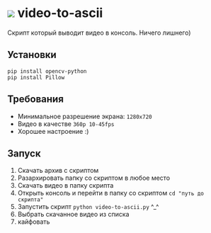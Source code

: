 ![](https://komarev.com/ghpvc/?username=AkaiRep/video-to-ascii)
video-to-ascii
========================
Скрипт который выводит видео в консоль. Ничего лишнего)
## Установки
```
pip install opencv-python
pip install Pillow
```
## Требования
* Минимальное разрешение экрана: ```1280x720```
* Видео в качестве ```360p 10-45fps```
* Хорошее настроение :)
## Запуск
1. Скачать архив с скриптом
2. Разархировать папку со скриптом в любое место
3. Скачать видео в папку скрипта
4. Открыть консоль и перейти в папку со скриптом ```cd "путь до скрипта"```
5. Запустить скрипт ```python video-to-ascii.py``` ^_^
6. Выбрать скачанное видео из списка
7. кайфовать

